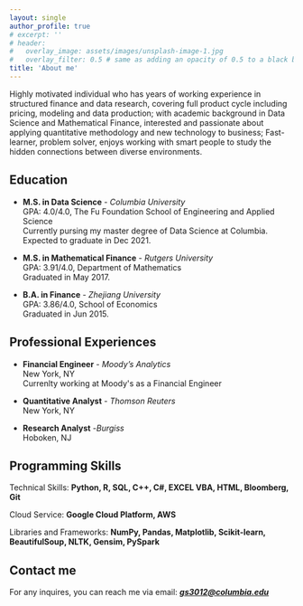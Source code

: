 ```yaml
---
layout: single
author_profile: true
# excerpt: ''
# header:
#   overlay_image: assets/images/unsplash-image-1.jpg
#   overlay_filter: 0.5 # same as adding an opacity of 0.5 to a black background
title: 'About me'
---
```


Highly motivated individual who has years of working experience in structured finance and data research, covering full product cycle including pricing, modeling and data production; with academic background in Data Science and Mathematical Finance, interested and passionate about applying quantitative methodology and new technology to business; Fast-learner, problem solver, enjoys working with smart people to study the hidden connections between diverse environments.

## Education

- **M.S. in Data Science** - _Columbia University_<br>
  GPA: 4.0/4.0,  The Fu Foundation School of Engineering and Applied Science  
  Currently pursing my master degree of Data Science at Columbia. Expected to graduate in Dec 2021.

- **M.S. in Mathematical Finance** - _Rutgers University_<br>
  GPA: 3.91/4.0,   Department of Mathematics  
  Graduated in May 2017.

- **B.A. in Finance** - _Zhejiang University_<br>
  GPA: 3.86/4.0, School of Economics  
  Graduated in Jun 2015.



## Professional Experiences

- **Financial Engineer** - _Moody’s Analytics_<br> 
  New York, NY  
  Currenlty working at Moody's as a Financial Engineer
  
  
- **Quantitative Analyst** - _Thomson Reuters_<br>
  New York, NY


- **Research Analyst** -_Burgiss_<br>
  Hoboken, NJ
  

## Programming Skills

Technical Skills: **Python, R, SQL, C++, C#, EXCEL VBA, HTML, Bloomberg, Git**

Cloud Service: **Google Cloud Platform, AWS**

Libraries and Frameworks: **NumPy, Pandas, Matplotlib, Scikit-learn, BeautifulSoup, NLTK, Gensim, PySpark**



## Contact me

For any inquires, you can reach me via email: **_[gs3012@columbia.edu](mailto:gs3012@columbia.edu)_**
